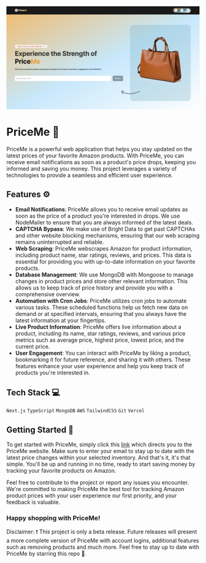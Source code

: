 <img src="PriceMeHome.png" />

# PriceMe 🛒
PriceMe is a powerful web application that helps you stay updated on the latest prices of your favorite Amazon products. With PriceMe, you can receive email notifications as soon as a product's price drops, keeping you informed and saving you money. This project leverages a variety of technologies to provide a seamless and efficient user experience.

## Features ⚙️

- <strong>Email Notifications</strong>: PriceMe allows you to receive email updates as soon as the price of a product you're interested in drops. We use NodeMailer to ensure that you are always informed of the latest deals.
- <strong>CAPTCHA Bypass</strong>: We make use of Bright Data to get past CAPTCHAs and other website blocking mechanisms, ensuring that our web scraping remains uninterrupted and reliable.
- <strong>Web Scraping</strong>: PriceMe webscrapes Amazon for product information, including product name, star ratings, reviews, and prices. This data is essential for providing you with up-to-date information on your favorite products.
- <strong>Database Management</strong>: We use MongoDB with Mongoose to manage changes in product prices and store other relevant information. This allows us to keep track of price history and provide you with a comprehensive overview.
- <strong>Automation with Cron Jobs</strong>: PriceMe utilizes cron jobs to automate various tasks. These scheduled functions help us fetch new data on demand or at specified intervals, ensuring that you always have the latest information at your fingertips.
- <strong>Live Product Information</strong>: PriceMe offers live information about a product, including its name, star ratings, reviews, and various price metrics such as average price, highest price, lowest price, and the current price.
- <strong>User Engagement</strong>: You can interact with PriceMe by liking a product, bookmarking it for future reference, and sharing it with others. These features enhance your user experience and help you keep track of products you're interested in.

## Tech Stack 💻
```Next.js``` ```TypeScript``` ```MongoDB``` ```AWS``` ```TailwindCSS``` ```Git``` ```Vercel```

## Getting Started 🚀

To get started with PriceMe, simply click this <a href="https://priceme-chi.vercel.app/">link</a> which directs you to the PriceMe website. Make sure to enter your email to stay up to date with the latest price changes within your selected inventory. And that's it, it's that simple. You'll be up and running in no time, ready to start saving money by tracking your favorite products on Amazon.

Feel free to contribute to the project or report any issues you encounter. We're committed to making PriceMe the best tool for tracking Amazon product prices with your user experience our first priority, and your feedback is valuable.

### Happy shopping with PriceMe!

Disclaimer: ❗
This project is only a beta release. Future releases will present a more complete version of PriceMe with account logins, additional features such as removing products and much more. Feel free to stay up to date with PriceMe by starring this repo 🙂.
